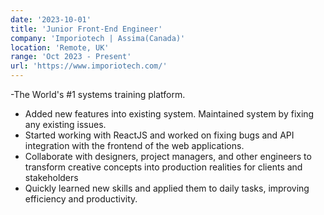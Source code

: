 ```yaml
---
date: '2023-10-01'
title: 'Junior Front-End Engineer'
company: 'Imporiotech | Assima(Canada)'
location: 'Remote, UK'
range: 'Oct 2023 - Present'
url: 'https://www.imporiotech.com/'
---
```


-The World's #1 systems training platform.

- Added new features into existing system. Maintained system by fixing any existing issues.
- Started working with ReactJS and worked on fixing bugs and API integration with the frontend of the web applications.
- Collaborate with designers, project managers, and other engineers to transform creative concepts into production realities for clients and stakeholders
- Quickly learned new skills and applied them to daily tasks, improving efficiency and productivity.
